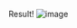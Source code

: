 Result!
![image](https://user-images.githubusercontent.com/88143790/161397817-54d5e6f4-2096-4824-8dae-232744678424.png)

